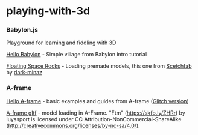 # playing-with-3d

### Babylon.js

Playground for learning and fiddling with 3D

[Hello Babylon](./hello-babylon) - Simple village from Babylon intro tutorial

[Floating Space Rocks](./hello-babylon/space-rocks) - Loading premade models, this one from [Scetchfab](https://sketchfab.com/3d-models/floating-space-rocks-018829759661494080f08368bb742ca4) by [dark-minaz](https://sketchfab.com/dark-minaz)

### A-frame

[Hello A-frame](./hello-aframe/) - basic examples and guides from A-frame ([Glitch version](https://cooing-weak-teller.glitch.me/))

[A-frame gltf](./aframe-gltf) - model loading in A-Frame.
"Ftm" (https://skfb.ly/ZHRr) by luyssport is licensed under CC Attribution-NonCommercial-ShareAlike (http://creativecommons.org/licenses/by-nc-sa/4.0/).